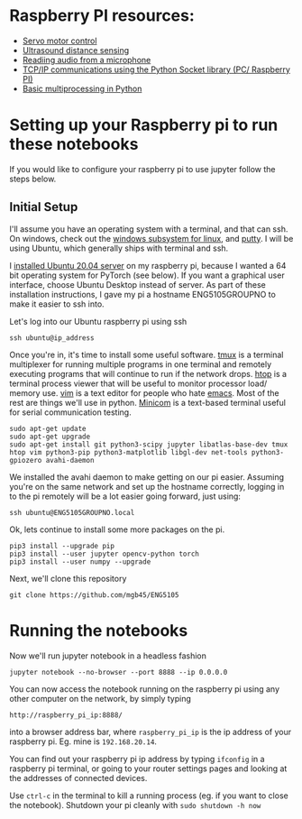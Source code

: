 # Raspberry PI resources:


* [Servo motor control](./motors/Servo_motor_control.ipynb)
* [Ultrasound distance sensing](./sensors/ultrasound_distance.ipynb)
* [Readiing audio from a microphone](./sensors/Microphone.ipynb)
* [TCP/IP communications using the Python Socket library (PC/ Raspberry PI)](./communications/)
* [Basic multiprocessing in Python](./multiprocessing/)

# Setting up your Raspberry pi to run these notebooks

If you would like to configure your raspberry pi to use jupyter follow the steps below.

## Initial Setup

I'll assume you have an operating system with a terminal, and that can ssh. On windows, check out the [windows subsystem for linux](https://docs.microsoft.com/en-us/windows/wsl/install-win10), and [putty](https://www.putty.org/). I will be using Ubuntu, which generally ships with terminal and ssh.

I [installed Ubuntu 20.04 server](https://ubuntu.com/tutorials/how-to-install-ubuntu-on-your-raspberry-pi#1-overview) on my raspberry pi, because I wanted a 64 bit operating system for PyTorch (see below). If you want a graphical user interface, choose Ubuntu Desktop instead of server. As part of these installation instructions, I gave my pi a hostname ENG5105GROUPNO to make it easier to ssh into.

Let's log into our Ubuntu raspberry pi using ssh
```
ssh ubuntu@ip_address
```
Once you're in, it's time to install some useful software. [tmux](https://github.com/tmux/tmux/wiki) is a terminal multiplexer for running multiple programs in one terminal and remotely executing programs that will continue to run if the network drops. [htop](https://htop.dev/) is a terminal process viewer that will be useful to monitor processor load/ memory use. [vim](https://vim-adventures.com/) is a text editor for people who hate [emacs](https://en.wikipedia.org/wiki/Editor_war). Most of the rest are things we'll use in python. [Minicom](https://en.wikipedia.org/wiki/Minicom#:~:text=Minicom%20is%20a%20text%2Dbased,Telix%20but%20is%20open%20source.) is a text-based terminal useful for serial communication testing.

```
sudo apt-get update
sudo apt-get upgrade
sudo apt-get install git python3-scipy jupyter libatlas-base-dev tmux htop vim python3-pip python3-matplotlib libgl-dev net-tools python3-gpiozero avahi-daemon
```

We installed the avahi daemon to make getting on our pi easier. Assuming you're on the same network and set up the hostname correctly, logging in to the pi remotely will be a lot easier going forward, just using:
```
ssh ubuntu@ENG5105GROUPNO.local
```

Ok, lets continue to install some more packages on the pi.
``` 
pip3 install --upgrade pip
pip3 install --user jupyter opencv-python torch
pip3 install --user numpy --upgrade
```

Next, we'll clone this repository
```
git clone https://github.com/mgb45/ENG5105
```

# Running the notebooks

Now we'll run jupyter notebook in a headless fashion
```
jupyter notebook --no-browser --port 8888 --ip 0.0.0.0
```

You can now access the notebook running on the raspberry pi using any other computer on the network, by simply typing
```
http://raspberry_pi_ip:8888/
```
into a browser address bar, where `raspberry_pi_ip` is the ip address of your raspberry pi. Eg. mine is `192.168.20.14`.

You can find out your raspberry pi ip address by typing `ifconfig` in a raspberry pi terminal, or going to your router settings pages and looking at the addresses of connected devices.

Use `ctrl-c` in the terminal to kill a running process (eg. if you want to close the notebook). Shutdown your pi cleanly with `sudo shutdown -h now`

